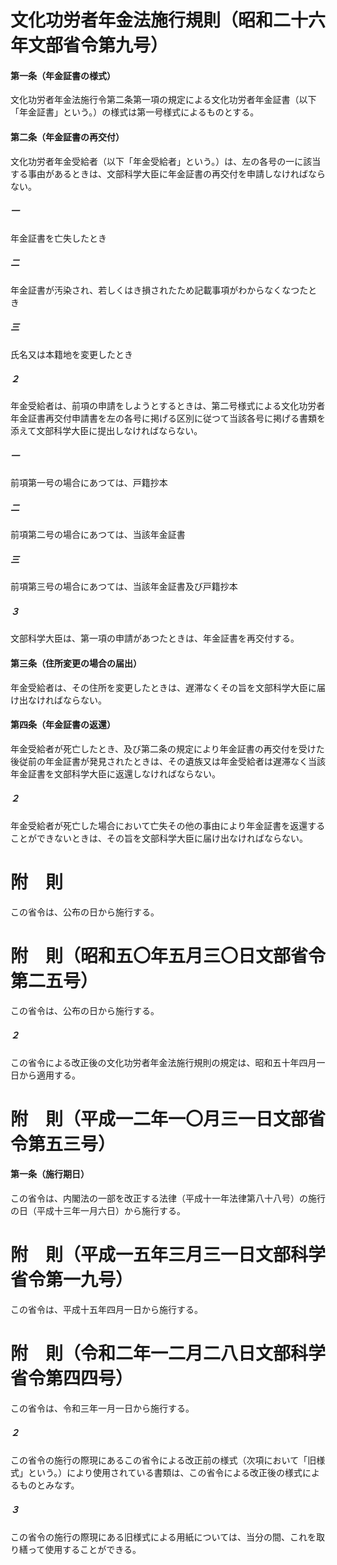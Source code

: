 # 文化功労者年金法施行規則（昭和二十六年文部省令第九号）
#### 第一条（年金証書の様式）
文化功労者年金法施行令第二条第一項の規定による文化功労者年金証書（以下「年金証書」という。）の様式は第一号様式によるものとする。
#### 第二条（年金証書の再交付）
文化功労者年金受給者（以下「年金受給者」という。）は、左の各号の一に該当する事由があるときは、文部科学大臣に年金証書の再交付を申請しなければならない。
##### 一
年金証書を亡失したとき
##### 二
年金証書が汚染され、若しくはき損されたため記載事項がわからなくなつたとき
##### 三
氏名又は本籍地を変更したとき
##### ２
年金受給者は、前項の申請をしようとするときは、第二号様式による文化功労者年金証書再交付申請書を左の各号に掲げる区別に従つて当該各号に掲げる書類を添えて文部科学大臣に提出しなければならない。
##### 一
前項第一号の場合にあつては、戸籍抄本
##### 二
前項第二号の場合にあつては、当該年金証書
##### 三
前項第三号の場合にあつては、当該年金証書及び戸籍抄本
##### ３
文部科学大臣は、第一項の申請があつたときは、年金証書を再交付する。
#### 第三条（住所変更の場合の届出）
年金受給者は、その住所を変更したときは、遅滞なくその旨を文部科学大臣に届け出なければならない。
#### 第四条（年金証書の返還）
年金受給者が死亡したとき、及び第二条の規定により年金証書の再交付を受けた後従前の年金証書が発見されたときは、その遺族又は年金受給者は遅滞なく当該年金証書を文部科学大臣に返還しなければならない。
##### ２
年金受給者が死亡した場合において亡失その他の事由により年金証書を返還することができないときは、その旨を文部科学大臣に届け出なければならない。
# 附　則
この省令は、公布の日から施行する。
# 附　則（昭和五〇年五月三〇日文部省令第二五号）
この省令は、公布の日から施行する。
##### ２
この省令による改正後の文化功労者年金法施行規則の規定は、昭和五十年四月一日から適用する。
# 附　則（平成一二年一〇月三一日文部省令第五三号）
#### 第一条（施行期日）
この省令は、内閣法の一部を改正する法律（平成十一年法律第八十八号）の施行の日（平成十三年一月六日）から施行する。
# 附　則（平成一五年三月三一日文部科学省令第一九号）
この省令は、平成十五年四月一日から施行する。
# 附　則（令和二年一二月二八日文部科学省令第四四号）
この省令は、令和三年一月一日から施行する。
##### ２
この省令の施行の際現にあるこの省令による改正前の様式（次項において「旧様式」という。）により使用されている書類は、この省令による改正後の様式によるものとみなす。
##### ３
この省令の施行の際現にある旧様式による用紙については、当分の間、これを取り繕って使用することができる。
